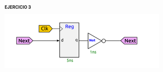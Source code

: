 **EJERCICIO 3**


![Image text](https://github.com/yolandalillo/2021-2022-ASAII/blob/main/S06/images/ejercicio3.png)

